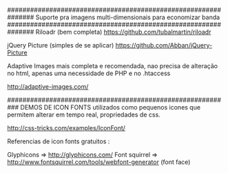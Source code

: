 ###############################################################
Suporte pra imagens multi-dimensionais para economizar banda
###############################################################
Riloadr (bem completa)
https://github.com/tubalmartin/riloadr 

jQuery Picture (simples de se aplicar)
https://github.com/Abban/jQuery-Picture

Adaptive Images 
mais completa e recomendada, nao precisa de alteração no html, 
apenas uma necessidade de PHP e no .htaccess

http://adaptive-images.com/

###########################################################
DEMOS DE ICON FONTS 
utilizados como pequenos icones que permitem alterar em tempo real, propriedades de css.

http://css-tricks.com/examples/IconFont/

Referencias de icon fonts gratuitos :

Glyphicons => http://glyphicons.com/
Font squirrel => http://www.fontsquirrel.com/tools/webfont-generator (font face)


